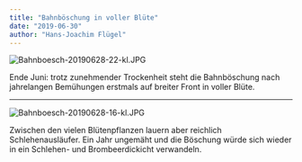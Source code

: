 ```yaml
---
title: "Bahnböschung in voller Blüte"
date: "2019-06-30"
author: "Hans-Joachim Flügel"
---
```


![Bahnboesch-20190628-22-kl.JPG](../images/Bahnboesch-20190628-22-kl.JPG)

Ende Juni: trotz zunehmender Trockenheit steht die Bahnböschung nach jahrelangen Bemühungen erstmals auf breiter Front in voller Blüte.

----

![Bahnboesch-20190628-16-kl.JPG](../images/Bahnboesch-20190628-16-kl.JPG)

Zwischen den vielen Blütenpflanzen lauern aber reichlich Schlehenausläufer. Ein Jahr ungemäht und die Böschung würde sich wieder in ein Schlehen- und Brombeerdickicht verwandeln.
